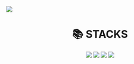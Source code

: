 <img src="https://capsule-render.vercel.app/api?type=waving&color=auto&height=200&section=header&text=Yurimgithub&fontSize=90" />

<div align=center><h1>📚 STACKS</h1></div>
<div align=center> 
  <img src="https://img.shields.io/badge/html5-e23f26?style=for-the-badge&logo=html5&logoColor=white">
  <img src="https://img.shields.io/badge/css3-1572b6?style=for-the-badge&logo=css3&logoColor=white">
  <img src="https://img.shields.io/badge/javascript-F7DF1E?style=for-the-badge&logo=javascript&logoColor=black">
  <img src="https://img.shields.io/badge/figma-f24e1e?style=for-the-badge&logo=figma&logoColor=white">
  
